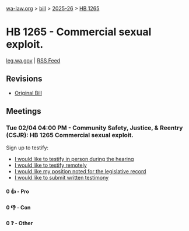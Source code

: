 [wa-law.org](/) > [bill](/bill/) > [2025-26](/bill/2025-26/) > [HB 1265](/bill/2025-26/hb/1265/)

# HB 1265 - Commercial sexual exploit.
[leg.wa.gov](https://app.leg.wa.gov/billsummary?BillNumber=1265&Year=2025&Initiative=false) | [RSS Feed](./rss.xml)

## Revisions
* [Original Bill](1/)

## Meetings
### Tue 02/04 04:00 PM - Community Safety, Justice, & Reentry (CSJR): HB 1265 Commercial sexual exploit.
Sign up to testify:
* [I would like to testify in person during the hearing](https://app.leg.wa.gov/csi/Testifier/Add?chamber=House&mId=32680&aId=162675&caId=25378&tId=1)
* [I would like to testify remotely](https://app.leg.wa.gov/csi/Testifier/Add?chamber=House&mId=32680&aId=162675&caId=25378&tId=2)
* [I would like my position noted for the legislative record](https://app.leg.wa.gov/csi/Testifier/Add?chamber=House&mId=32680&aId=162675&caId=25378&tId=3)
* [I would like to submit written testimony](https://app.leg.wa.gov/csi/Testifier/Add?chamber=House&mId=32680&aId=162675&caId=25378&tId=4)

#### 0 👍 - Pro

#### 0 👎 - Con

#### 0 ❓ - Other
